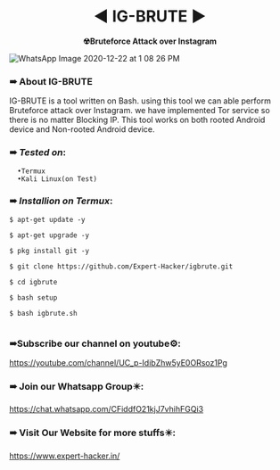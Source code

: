 <h1 align="center">◄ IG-BRUTE ►</h1>
<p align="center"><b>
      ☢Bruteforce Attack over Instagram </b></p>
      
![WhatsApp Image 2020-12-22 at 1 08 26 PM](https://user-images.githubusercontent.com/63892972/102863801-1af56500-4459-11eb-88b7-1006d09f1d63.jpeg)

### ➠ About IG-BRUTE

IG-BRUTE is a tool written on Bash. using this tool we can able perform Bruteforce attack over Instagram. we have implemented Tor service so there is no matter Blocking IP. This tool works on both rooted Android device and Non-rooted Android device.

### ➠ ***Tested on***:
      •Termux
      •Kali Linux(on Test)
      
### ➠ ***Installion on Termux***:

```
$ apt-get update -y
```
```
$ apt-get upgrade -y
```
```
$ pkg install git -y

```
```
$ git clone https://github.com/Expert-Hacker/igbrute.git
```
```
$ cd igbrute
```
```
$ bash setup
```
```
$ bash igbrute.sh
```
```
```
### ➠Subscribe our channel on youtube⚙️:
   https://youtube.com/channel/UC_p-IdibZhw5yE0ORsoz1Pg

### ➠ Join our Whatsapp Group✴️:
   https://chat.whatsapp.com/CFiddfO21kjJ7vhihFGQi3
   
### ➠ Visit Our Website for more stuffs✴️:
   https://www.expert-hacker.in/




